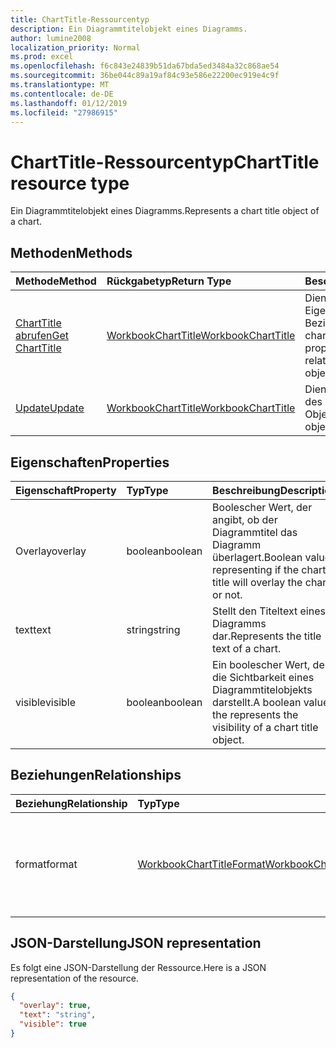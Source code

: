 ```yaml
---
title: ChartTitle-Ressourcentyp
description: Ein Diagrammtitelobjekt eines Diagramms.
author: lumine2008
localization_priority: Normal
ms.prod: excel
ms.openlocfilehash: f6c843e24839b51da67bda5ed3484a32c868ae54
ms.sourcegitcommit: 36be044c89a19af84c93e586e22200ec919e4c9f
ms.translationtype: MT
ms.contentlocale: de-DE
ms.lasthandoff: 01/12/2019
ms.locfileid: "27986915"
---
```

# <a name="charttitle-resource-type"></a><span data-ttu-id="edce8-103">ChartTitle-Ressourcentyp</span><span class="sxs-lookup"><span data-stu-id="edce8-103">ChartTitle resource type</span></span>

<span data-ttu-id="edce8-104">Ein Diagrammtitelobjekt eines Diagramms.</span><span class="sxs-lookup"><span data-stu-id="edce8-104">Represents a chart title object of a chart.</span></span>


## <a name="methods"></a><span data-ttu-id="edce8-105">Methoden</span><span class="sxs-lookup"><span data-stu-id="edce8-105">Methods</span></span>

| <span data-ttu-id="edce8-106">Methode</span><span class="sxs-lookup"><span data-stu-id="edce8-106">Method</span></span>           | <span data-ttu-id="edce8-107">Rückgabetyp</span><span class="sxs-lookup"><span data-stu-id="edce8-107">Return Type</span></span>    |<span data-ttu-id="edce8-108">Beschreibung</span><span class="sxs-lookup"><span data-stu-id="edce8-108">Description</span></span>|
|:---------------|:--------|:----------|
|[<span data-ttu-id="edce8-109">ChartTitle abrufen</span><span class="sxs-lookup"><span data-stu-id="edce8-109">Get ChartTitle</span></span>](../api/charttitle-get.md) | [<span data-ttu-id="edce8-110">WorkbookChartTitle</span><span class="sxs-lookup"><span data-stu-id="edce8-110">WorkbookChartTitle</span></span>](charttitle.md) |<span data-ttu-id="edce8-111">Dient zum Lesen der Eigenschaften und der Beziehungen des chartTitle-Objekts.</span><span class="sxs-lookup"><span data-stu-id="edce8-111">Read properties and relationships of chartTitle object.</span></span>|
|[<span data-ttu-id="edce8-112">Update</span><span class="sxs-lookup"><span data-stu-id="edce8-112">Update</span></span>](../api/charttitle-update.md) | [<span data-ttu-id="edce8-113">WorkbookChartTitle</span><span class="sxs-lookup"><span data-stu-id="edce8-113">WorkbookChartTitle</span></span>](charttitle.md)    |<span data-ttu-id="edce8-114">Dient zum Aktualisieren des ChartTitle-Objekts.</span><span class="sxs-lookup"><span data-stu-id="edce8-114">Update ChartTitle object.</span></span> |

## <a name="properties"></a><span data-ttu-id="edce8-115">Eigenschaften</span><span class="sxs-lookup"><span data-stu-id="edce8-115">Properties</span></span>
| <span data-ttu-id="edce8-116">Eigenschaft</span><span class="sxs-lookup"><span data-stu-id="edce8-116">Property</span></span>     | <span data-ttu-id="edce8-117">Typ</span><span class="sxs-lookup"><span data-stu-id="edce8-117">Type</span></span>   |<span data-ttu-id="edce8-118">Beschreibung</span><span class="sxs-lookup"><span data-stu-id="edce8-118">Description</span></span>|
|:---------------|:--------|:----------|
|<span data-ttu-id="edce8-119">Overlay</span><span class="sxs-lookup"><span data-stu-id="edce8-119">overlay</span></span>|<span data-ttu-id="edce8-120">boolean</span><span class="sxs-lookup"><span data-stu-id="edce8-120">boolean</span></span>|<span data-ttu-id="edce8-121">Boolescher Wert, der angibt, ob der Diagrammtitel das Diagramm überlagert.</span><span class="sxs-lookup"><span data-stu-id="edce8-121">Boolean value representing if the chart title will overlay the chart or not.</span></span>|
|<span data-ttu-id="edce8-122">text</span><span class="sxs-lookup"><span data-stu-id="edce8-122">text</span></span>|<span data-ttu-id="edce8-123">string</span><span class="sxs-lookup"><span data-stu-id="edce8-123">string</span></span>|<span data-ttu-id="edce8-124">Stellt den Titeltext eines Diagramms dar.</span><span class="sxs-lookup"><span data-stu-id="edce8-124">Represents the title text of a chart.</span></span>|
|<span data-ttu-id="edce8-125">visible</span><span class="sxs-lookup"><span data-stu-id="edce8-125">visible</span></span>|<span data-ttu-id="edce8-126">boolean</span><span class="sxs-lookup"><span data-stu-id="edce8-126">boolean</span></span>|<span data-ttu-id="edce8-127">Ein boolescher Wert, der die Sichtbarkeit eines Diagrammtitelobjekts darstellt.</span><span class="sxs-lookup"><span data-stu-id="edce8-127">A boolean value the represents the visibility of a chart title object.</span></span>|

## <a name="relationships"></a><span data-ttu-id="edce8-128">Beziehungen</span><span class="sxs-lookup"><span data-stu-id="edce8-128">Relationships</span></span>
| <span data-ttu-id="edce8-129">Beziehung</span><span class="sxs-lookup"><span data-stu-id="edce8-129">Relationship</span></span> | <span data-ttu-id="edce8-130">Typ</span><span class="sxs-lookup"><span data-stu-id="edce8-130">Type</span></span>   |<span data-ttu-id="edce8-131">Beschreibung</span><span class="sxs-lookup"><span data-stu-id="edce8-131">Description</span></span>|
|:---------------|:--------|:----------|
|<span data-ttu-id="edce8-132">format</span><span class="sxs-lookup"><span data-stu-id="edce8-132">format</span></span>|[<span data-ttu-id="edce8-133">WorkbookChartTitleFormat</span><span class="sxs-lookup"><span data-stu-id="edce8-133">WorkbookChartTitleFormat</span></span>](charttitleformat.md)|<span data-ttu-id="edce8-p101">Stellt die Formatierung für einen Diagrammtitel dar, einschließlich Füllung und Schriftartformatierung. Schreibgeschützt.</span><span class="sxs-lookup"><span data-stu-id="edce8-p101">Represents the formatting of a chart title, which includes fill and font formatting. Read-only.</span></span>|

## <a name="json-representation"></a><span data-ttu-id="edce8-136">JSON-Darstellung</span><span class="sxs-lookup"><span data-stu-id="edce8-136">JSON representation</span></span>

<span data-ttu-id="edce8-137">Es folgt eine JSON-Darstellung der Ressource.</span><span class="sxs-lookup"><span data-stu-id="edce8-137">Here is a JSON representation of the resource.</span></span>

<!-- {
  "blockType": "resource",
  "baseType": "microsoft.graph.entity",
  "optionalProperties": [

  ],
  "@odata.type": "microsoft.graph.workbookChartTitle"
}-->

```json
{
  "overlay": true,
  "text": "string",
  "visible": true
}

```

<!-- uuid: 8fcb5dbc-d5aa-4681-8e31-b001d5168d79
2015-10-25 14:57:30 UTC -->
<!-- {
  "type": "#page.annotation",
  "description": "ChartTitle resource",
  "keywords": "",
  "section": "documentation",
  "tocPath": ""
}-->
